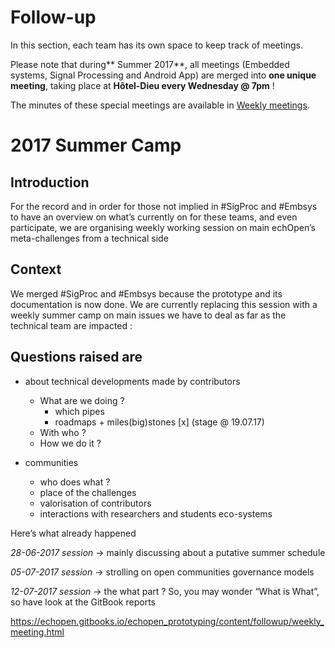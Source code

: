 # Follow-up

In this section, each team has its own space to keep track of meetings.

Please note that during** Summer 2017**, all meetings \(Embedded systems, Signal Processing and Android App\) are merged into **one unique meeting**, taking place at **Hôtel-Dieu every Wednesday @ 7pm** !

The minutes of these special meetings are available in [Weekly meetings](/followup/weekly_meeting.md).

# 2017 Summer Camp

## Introduction

For the record and in order for those not implied in #SigProc and #Embsys to have an overview on what’s currently on for these teams, and even participate, we are organising weekly working session on main echOpen’s meta-challenges from a technical side

## Context

We merged #SigProc and #Embsys because the prototype and its documentation is now done. We are currently replacing this session with a weekly summer camp on main issues we have to deal as far as the technical team are impacted :

## Questions raised are

* about technical developments made by contributors
    * What are we doing ?
        * which pipes
        * roadmaps + miles(big)stones [x] (stage @ 19.07.17)
    * With who ?
    * How we do it ?

* communities
    * who does what ?
    * place of the challenges
    * valorisation of contributors
    * interactions with researchers and students eco-systems


Here’s what already happened

_28-06-2017 session_ -> mainly discussing about a putative summer schedule

_05-07-2017 session_ -> strolling on open communities governance models

_12-07-2017 session_ -> the what part ? So, you may wonder “What is What”, so have look at the GitBook reports

https://echopen.gitbooks.io/echopen_prototyping/content/followup/weekly_meeting.html 

